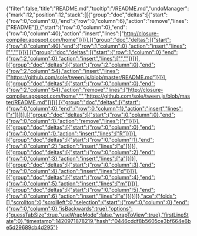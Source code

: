{"filter":false,"title":"README.md","tooltip":"/README.md","undoManager":{"mark":12,"position":12,"stack":[[{"group":"doc","deltas":[{"start":{"row":0,"column":0},"end":{"row":0,"column":6},"action":"remove","lines":["README"]},{"start":{"row":0,"column":0},"end":{"row":0,"column":40},"action":"insert","lines":["http://closure-compiler.appspot.com/home"]}]}],[{"group":"doc","deltas":[{"start":{"row":0,"column":40},"end":{"row":1,"column":0},"action":"insert","lines":["",""]}]}],[{"group":"doc","deltas":[{"start":{"row":1,"column":0},"end":{"row":2,"column":0},"action":"insert","lines":["",""]}]}],[{"group":"doc","deltas":[{"start":{"row":2,"column":0},"end":{"row":2,"column":54},"action":"insert","lines":["https://github.com/sole/tween.js/blob/master/README.md"]}]}],[{"group":"doc","deltas":[{"start":{"row":0,"column":0},"end":{"row":2,"column":54},"action":"remove","lines":["http://closure-compiler.appspot.com/home","","https://github.com/sole/tween.js/blob/master/README.md"]}]}],[{"group":"doc","deltas":[{"start":{"row":0,"column":0},"end":{"row":0,"column":1},"action":"insert","lines":["r"]}]}],[{"group":"doc","deltas":[{"start":{"row":0,"column":0},"end":{"row":0,"column":1},"action":"remove","lines":["r"]}]}],[{"group":"doc","deltas":[{"start":{"row":0,"column":0},"end":{"row":0,"column":1},"action":"insert","lines":["R"]}]}],[{"group":"doc","deltas":[{"start":{"row":0,"column":1},"end":{"row":0,"column":2},"action":"insert","lines":["e"]}]}],[{"group":"doc","deltas":[{"start":{"row":0,"column":2},"end":{"row":0,"column":3},"action":"insert","lines":["a"]}]}],[{"group":"doc","deltas":[{"start":{"row":0,"column":3},"end":{"row":0,"column":4},"action":"insert","lines":["d"]}]}],[{"group":"doc","deltas":[{"start":{"row":0,"column":4},"end":{"row":0,"column":5},"action":"insert","lines":["m"]}]}],[{"group":"doc","deltas":[{"start":{"row":0,"column":5},"end":{"row":0,"column":6},"action":"insert","lines":["e"]}]}]]},"ace":{"folds":[],"scrolltop":0,"scrollleft":0,"selection":{"start":{"row":0,"column":0},"end":{"row":0,"column":0},"isBackwards":true},"options":{"guessTabSize":true,"useWrapMode":false,"wrapToView":true},"firstLineState":0},"timestamp":1420971878219,"hash":"0446cddf8b5605ce3bf664e6be5d29689cb4d295"}